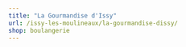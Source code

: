 ```yaml
---
title: "La Gourmandise d'Issy"
url: /issy-les-moulineaux/la-gourmandise-dissy/
shop: boulangerie
---
```

